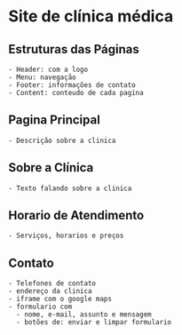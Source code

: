 # Site de clínica médica

## Estruturas das Páginas
    - Header: com a logo 
    - Menu: navegação
    - Footer: informações de contato
    - Content: conteudo de cada pagina
## Pagina Principal
    - Descrição sobre a clinica
## Sobre a Clínica
    - Texto falando sobre a clinica
## Horario de Atendimento
    - Serviços, horarios e preços
## Contato
    - Telefones de contato
    - endereço da clinica
    - iframe com o google maps
    - formulario com
      - nome, e-mail, assunto e mensagem
      - botões de: enviar e limpar formulario